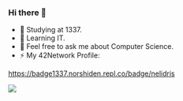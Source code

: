 ### Hi there 👋

- 🔭 Studying at 1337.
- 🌱 Learning IT.
- 💬 Feel free to ask me about Computer Science.
- ⚡ My 42Network Profile:

https://badge1337.norshiden.repl.co/badge/nelidris

![](https://badge1337.norshiden.repl.co/badge/nelidris)

